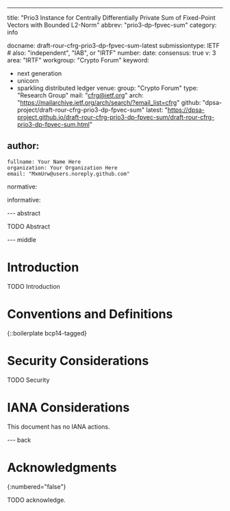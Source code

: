 ---
title: "Prio3 Instance for Centrally Differentially Private Sum of Fixed-Point Vectors with Bounded L2-Norm"
abbrev: "prio3-dp-fpvec-sum"
category: info

docname: draft-rour-cfrg-prio3-dp-fpvec-sum-latest
submissiontype: IETF  # also: "independent", "IAB", or "IRTF"
number:
date:
consensus: true
v: 3
area: "IRTF"
workgroup: "Crypto Forum"
keyword:
 - next generation
 - unicorn
 - sparkling distributed ledger
venue:
  group: "Crypto Forum"
  type: "Research Group"
  mail: "cfrg@ietf.org"
  arch: "https://mailarchive.ietf.org/arch/search/?email_list=cfrg"
  github: "dpsa-project/draft-rour-cfrg-prio3-dp-fpvec-sum"
  latest: "https://dpsa-project.github.io/draft-rour-cfrg-prio3-dp-fpvec-sum/draft-rour-cfrg-prio3-dp-fpvec-sum.html"

author:
 -
    fullname: Your Name Here
    organization: Your Organization Here
    email: "MxmUrw@users.noreply.github.com"

normative:

informative:


--- abstract

TODO Abstract


--- middle

# Introduction

TODO Introduction


# Conventions and Definitions

{::boilerplate bcp14-tagged}


# Security Considerations

TODO Security


# IANA Considerations

This document has no IANA actions.


--- back

# Acknowledgments
{:numbered="false"}

TODO acknowledge.
